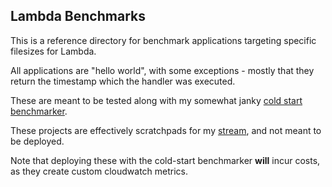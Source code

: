 ## Lambda Benchmarks

This is a reference directory for benchmark applications targeting specific filesizes for Lambda.

All applications are "hello world", with some exceptions - mostly that they return the timestamp which the handler was executed.

These are meant to be tested along with my somewhat janky [cold start benchmarker](https://github.com/astuyve/cold-start-benchmarker).

These projects are effectively scratchpads for my [stream](twitch.tv/aj_stuyvenberg), and not meant to be deployed.

Note that deploying these with the cold-start benchmarker **will** incur costs, as they create custom cloudwatch metrics.

